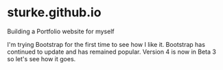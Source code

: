 # sturke.github.io
Building a Portfolio website for myself

I'm trying Bootstrap for the first time to see how I like it. Bootstrap has continued to update and has remained popular. Version 4 is now in Beta 3 so let's see how it goes.
